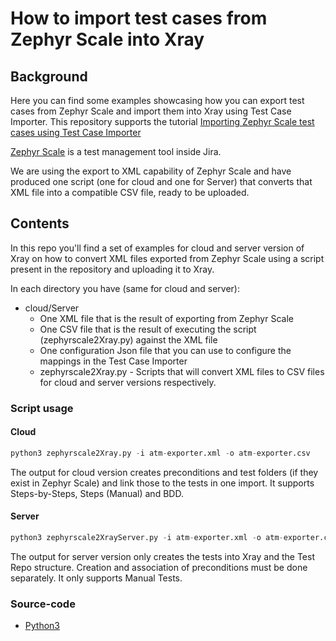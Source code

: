 
# How to import test cases from Zephyr Scale into Xray

## Background

Here you can find some examples showcasing how you can export test cases from Zephyr Scale and import them into Xray using Test Case Importer.
This repository supports the tutorial [Importing Zephyr Scale test cases using Test Case Importer](https://docs.getxray.app/display/XRAYCLOUD/Importing+Zephyr+Scale+test+cases+using+Test+Case+Importer)

[Zephyr Scale](https://smartbear.com/test-management/zephyr-scale/) is a test management tool inside Jira.

We are using the export to XML capability of Zephyr Scale and have produced one script (one for cloud and one for Server) that converts that XML file into a compatible CSV file, ready to be uploaded.

## Contents

In this repo you'll find a set of examples for cloud and server version of Xray on how to convert XML files exported from Zephyr Scale using a script present in the repository and uploading it to Xray. 

In each directory you have (same for cloud and server):
* cloud/Server
    * One XML file that is the result of exporting from Zephyr Scale
    * One CSV file that is the result of executing the script (zephyrscale2Xray.py)  against the XML file
    * One configuration Json file that you can use to configure the mappings in the Test Case Importer
    * zephyrscale2Xray.py - Scripts that will convert XML files to CSV files for cloud and server versions respectively. 

### Script usage

#### Cloud
```Python
python3 zephyrscale2Xray.py -i atm-exporter.xml -o atm-exporter.csv
```
The output for cloud version creates preconditions and test folders (if they exist in Zephyr Scale) and link those to the tests in one import. It supports Steps-by-Steps, Steps (Manual) and BDD.

#### Server
```Python
python3 zephyrscale2XrayServer.py -i atm-exporter.xml -o atm-exporter.csv
```
The output for server version only creates the tests into Xray and the Test Repo structure. Creation and association of preconditions must be done separately. It only supports Manual Tests.


### Source-code

- [Python3](.https://www.python.org/downloads/release/python-3115/)
